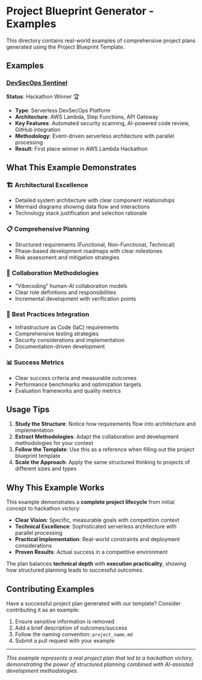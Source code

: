# Project Blueprint Generator - Examples

This directory contains real-world examples of comprehensive project plans generated using the Project Blueprint Template.

## Examples

### [DevSecOps Sentinel](devsecops_sentinel.md)
**Status**: Hackathon Winner 🏆
- **Type**: Serverless DevSecOps Platform  
- **Architecture**: AWS Lambda, Step Functions, API Gateway
- **Key Features**: Automated security scanning, AI-powered code review, GitHub integration
- **Methodology**: Event-driven serverless architecture with parallel processing
- **Result**: First place winner in AWS Lambda Hackathon

## What This Example Demonstrates

### 🏗️ **Architectural Excellence**
- Detailed system architecture with clear component relationships
- Mermaid diagrams showing data flow and interactions
- Technology stack justification and selection rationale

### 📋 **Comprehensive Planning**
- Structured requirements (Functional, Non-Functional, Technical)
- Phase-based development roadmaps with clear milestones
- Risk assessment and mitigation strategies

### 🤝 **Collaboration Methodologies**  
- "Vibecoding" human-AI collaboration models
- Clear role definitions and responsibilities
- Incremental development with verification points

### 🔧 **Best Practices Integration**
- Infrastructure as Code (IaC) requirements
- Comprehensive testing strategies
- Security considerations and implementation
- Documentation-driven development

### 📊 **Success Metrics**
- Clear success criteria and measurable outcomes
- Performance benchmarks and optimization targets
- Evaluation frameworks and quality metrics

## Usage Tips

1. **Study the Structure**: Notice how requirements flow into architecture and implementation
2. **Extract Methodologies**: Adapt the collaboration and development methodologies for your context
3. **Follow the Template**: Use this as a reference when filling out the project blueprint template
4. **Scale the Approach**: Apply the same structured thinking to projects of different sizes and types

## Why This Example Works

This example demonstrates a **complete project lifecycle** from initial concept to hackathon victory:
- **Clear Vision**: Specific, measurable goals with competition context
- **Technical Excellence**: Sophisticated serverless architecture with parallel processing  
- **Practical Implementation**: Real-world constraints and deployment considerations
- **Proven Results**: Actual success in a competitive environment

The plan balances **technical depth** with **execution practicality**, showing how structured planning leads to successful outcomes.

## Contributing Examples

Have a successful project plan generated with our template? Consider contributing it as an example:

1. Ensure sensitive information is removed
2. Add a brief description of outcomes/success
3. Follow the naming convention: `project_name.md`
4. Submit a pull request with your example

---

*This example represents a real project plan that led to a hackathon victory, demonstrating the power of structured planning combined with AI-assisted development methodologies.* 